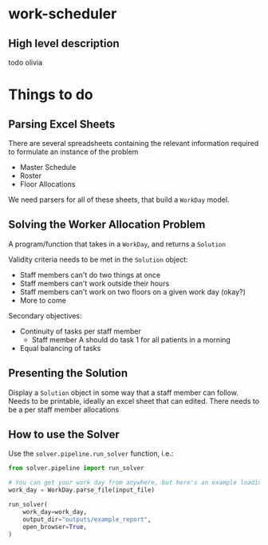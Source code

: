 # work-scheduler

## High level description

todo olivia

# Things to do

## Parsing Excel Sheets

There are several spreadsheets containing the relevant information required to formulate an instance of the problem

* Master Schedule
* Roster
* Floor Allocations

We need parsers for all of these sheets, that build a `WorkDay` model.

## Solving the Worker Allocation Problem

A program/function that takes in a `WorkDay`, and returns a `Solution`

Validity criteria needs to be met in the `Solution` object:
* Staff members can't do two things at once
* Staff members can't work outside their hours
* Staff members can't work on two floors on a given work day (okay?)
* More to come

Secondary objectives:
* Continuity of tasks per staff member
    * Staff member A should do task 1 for all patients in a morning
* Equal balancing of tasks

## Presenting the Solution

Display a `Solution` object in some way that a staff member can follow. Needs to be printable, ideally an excel sheet that can edited.
There needs to be a per staff member allocations

## How to use the Solver

Use the `solver.pipeline.run_solver` function, i.e.:

```python
from solver.pipeline import run_solver

# You can get your work day from anywhere, but here's an example loading from a file
work_day = WorkDay.parse_file(input_file)

run_solver(
    work_day=work_day,
    output_dir="outputs/example_report",
    open_browser=True,
)
```
